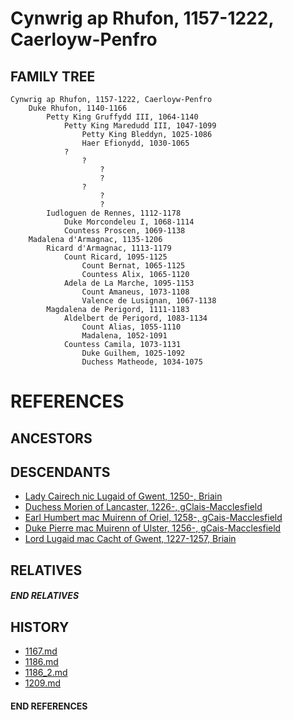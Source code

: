 # Cynwrig ap Rhufon, 1157-1222, Caerloyw-Penfro

## FAMILY TREE 
```
Cynwrig ap Rhufon, 1157-1222, Caerloyw-Penfro
    Duke Rhufon, 1140-1166
        Petty King Gruffydd III, 1064-1140
            Petty King Maredudd III, 1047-1099
                Petty King Bleddyn, 1025-1086
                Haer Efionydd, 1030-1065
            ?
                ?
                    ?
                    ?
                ?
                    ?
                    ?
        Iudloguen de Rennes, 1112-1178
            Duke Morcondeleu I, 1068-1114
            Countess Proscen, 1069-1138
    Madalena d'Armagnac, 1135-1206
        Ricard d'Armagnac, 1113-1179
            Count Ricard, 1095-1125
                Count Bernat, 1065-1125
                Countess Alix, 1065-1120
            Adela de La Marche, 1095-1153
                Count Amaneus, 1073-1108
                Valence de Lusignan, 1067-1138
        Magdalena de Perigord, 1111-1183
            Aldelbert de Perigord, 1083-1134
                Count Alias, 1055-1110
                Madalena, 1052-1091
            Countess Camila, 1073-1131
                Duke Guilhem, 1025-1092
                Duchess Matheode, 1034-1075
```


# REFERENCES

## ANCESTORS

## DESCENDANTS
* [Lady Cairech nic Lugaid of Gwent, 1250-, Briain](cairech_nic_lugaid_1250.md)
* [Duchess Morien of Lancaster, 1226-, gClais-Macclesfield](morien_1226.md)
* [Earl Humbert mac Muirenn of Oriel, 1258-, gCais-Macclesfield](humbert_mac_muirenn_1258.md)
* [Duke Pierre mac Muirenn of Ulster, 1256-, gCais-Macclesfield](pierre_mac_muirenn_1256.md)
* [Lord Lugaid mac Cacht of Gwent, 1227-1257, Briain](lugaid_mac_cacht_1227.md)

## RELATIVES

##### END RELATIVES 
## HISTORY
* [1167.md](../h/1167.md)
* [1186.md](../h/1186.md)
* [1186_2.md](../h/1186_2.md)
* [1209.md](../h/1209.md)

#### END REFERENCES

